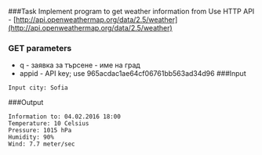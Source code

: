 ###Task
Implement program to get weather information from Use HTTP API - [http://api.openweathermap.org/data/2.5/weather](http://api.openweathermap.org/data/2.5/weather)
### GET parameters
- q - заявка за търсене - име на град
- appid - API key; use 965acdac1ae64cf06761bb563ad34d96
###Input
```
Input city: Sofia
```
###Output
```
Information to: 04.02.2016 18:00
Temperature: 10 Celsius
Pressure: 1015 hPa
Humidity: 90%
Wind: 7.7 meter/sec
```